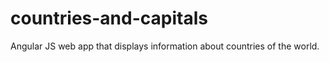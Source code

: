# countries-and-capitals
Angular JS web app that displays information about countries of the world.
